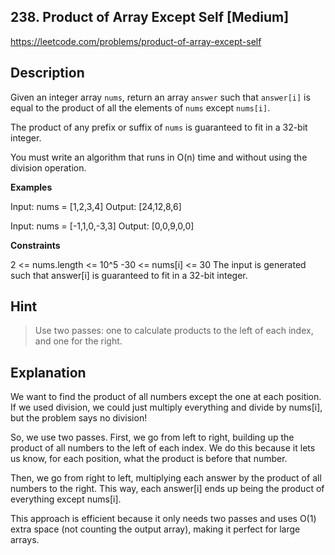 ## 238. Product of Array Except Self [Medium]

https://leetcode.com/problems/product-of-array-except-self

## Description

Given an integer array `nums`, return an array `answer` such that `answer[i]` is equal to the product of all the elements of `nums` except `nums[i]`.

The product of any prefix or suffix of `nums` is guaranteed to fit in a 32-bit integer.

You must write an algorithm that runs in O(n) time and without using the division operation.

**Examples**

Input: nums = [1,2,3,4]
Output: [24,12,8,6]

Input: nums = [-1,1,0,-3,3]
Output: [0,0,9,0,0]

**Constraints**

2 <= nums.length <= 10^5
-30 <= nums[i] <= 30
The input is generated such that answer[i] is guaranteed to fit in a 32-bit integer.

## Hint

> Use two passes: one to calculate products to the left of each index, and one for the right.

## Explanation

We want to find the product of all numbers except the one at each position. If we used division, we could just multiply everything and divide by nums[i], but the problem says no division!

So, we use two passes. First, we go from left to right, building up the product of all numbers to the left of each index. We do this because it lets us know, for each position, what the product is before that number.

Then, we go from right to left, multiplying each answer by the product of all numbers to the right. This way, each answer[i] ends up being the product of everything except nums[i].

This approach is efficient because it only needs two passes and uses O(1) extra space (not counting the output array), making it perfect for large arrays.
